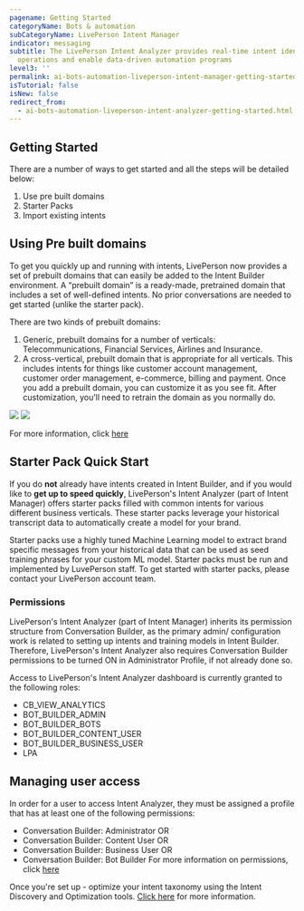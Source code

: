 ```yaml
---
pagename: Getting Started
categoryName: Bots & automation
subCategoryName: LivePerson Intent Manager
indicator: messaging
subtitle: The LivePerson Intent Analyzer provides real-time intent identification to help businesses optimize
  operations and enable data-driven automation programs
level3: ''
permalink: ai-bots-automation-liveperson-intent-manager-getting-started.html
isTutorial: false
isNew: false
redirect_from: 
  - ai-bots-automation-liveperson-intent-analyzer-getting-started.html
---
```


## Getting Started

There are a number of ways to get started and all the steps will be detailed below:
1. Use pre built domains
2. Starter Packs
3. Import existing intents 

## Using Pre built domains

To get you quickly up and running with intents, LivePerson now provides a set of prebuilt domains that can easily be added to the Intent Builder environment. A “prebuilt domain” is a ready-made, pretrained domain that includes a set of well-defined intents. No prior conversations are needed to get started (unlike the starter pack).

There are two kinds of prebuilt domains:

1. Generic, prebuilt domains for a number of verticals: Telecommunications, Financial Services, Airlines and Insurance.
2. A cross-vertical, prebuilt domain that is appropriate for all verticals. This includes intents for things like customer account management, customer order management, e-commerce, billing and payment.
Once you add a prebuilt domain, you can customize it as you see fit. After customization, you’ll need to retrain the domain as you normally do. 

![](img/Getting-started-intent3.png)
![](img/Getting-started-intent4.png)

For more information, click [here](https://knowledge.liveperson.com/getting-started-getting-started-with-intents.html)

## Starter Pack Quick Start

If you do **not** already have intents created in Intent Builder, and if you would like to **get up to speed quickly**, LivePerson's Intent Analyzer (part of Intent Manager) offers starter packs filled with common intents for various different business verticals. These starter packs leverage your historical transcript data to automatically create a model for your brand.  

Starter packs use a highly tuned Machine Learning model to extract brand specific messages from your historical data that can be used as seed training phrases for your custom ML model. Starter packs must be run and implemented by LuvePerson staff.
To get started with starter packs, please contact your LivePerson account team.

### Permissions
LivePerson's Intent Analyzer (part of Intent Manager) inherits its permission structure from Conversation Builder, as the primary admin/ configuration work is related to setting up intents and training models in Intent Builder. Therefore, LivePerson's Intent Analyzer also requires Conversation Builder permissions to be turned ON in Administrator Profile, if not already done so.

Access to LivePerson's Intent Analyzer dashboard is currently granted to the following roles:
* CB_VIEW_ANALYTICS
* BOT_BUILDER_ADMIN
* BOT_BUILDER_BOTS
* BOT_BUILDER_CONTENT_USER
* BOT_BUILDER_BUSINESS_USER
* LPA

## Managing user access
In order for a user to access Intent Analyzer, they must be assigned a profile that has at least one of the following permissions:
* Conversation Builder: Administrator OR
* Conversation Builder: Content User OR
* Conversation Builder: Business User OR
* Conversation Builder: Bot Builder
For more information on permissions, click [here](https://knowledge.liveperson.com/admin-settings-permissions-profiles.html)

Once you're set up - optimize your intent taxonomy using the Intent Discovery and Optimization tools. [Click here](https://knowledge.liveperson.com/ai-bots-automation-liveperson-intent-manager-create-and-optimize-intents.html) for more information.

